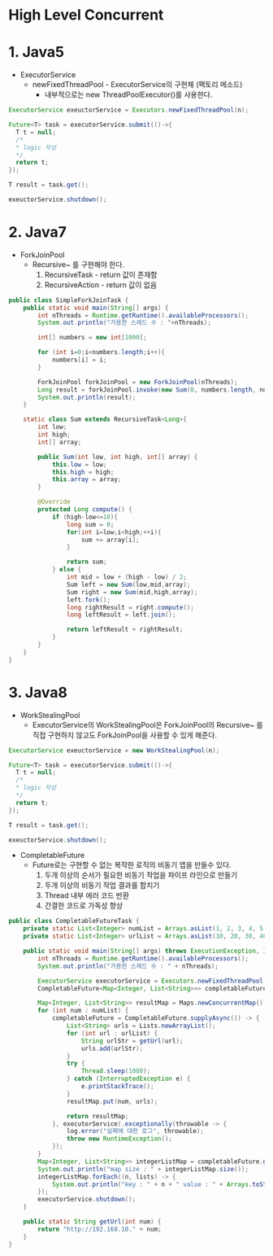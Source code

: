 # High Level Concurrent

# 1. Java5

* ExecutorService
  * newFixedThreadPool - ExecutorService의 구현체 (팩토리 메소드)
    * 내부적으로는 new ThreadPoolExecutor()를 사용한다.

~~~java
ExecutorService exeuctorService = Executors.newFixedThreadPool(n);

Future<T> task = executorService.submit(()->{
  T t = null;
  /*
  * logic 작성
  */
  return t;
});

T result = task.get();

exeuctorService.shutdown();
~~~

# 2. Java7
* ForkJoinPool
    * Recursive~ 를 구현해야 한다.
      1. RecursiveTask - return 값이 존재함
      2. RecursiveAction - return 값이 없음

~~~java
public class SimpleForkJoinTask {
    public static void main(String[] args) {
        int nThreads = Runtime.getRuntime().availableProcessors();
        System.out.println("가용한 스레드 수 : "+nThreads);

        int[] numbers = new int[1000];

        for (int i=0;i<numbers.length;i++){
            numbers[i] = i;
        }

        ForkJoinPool forkJoinPool = new ForkJoinPool(nThreads);
        Long result = forkJoinPool.invoke(new Sum(0, numbers.length, numbers));
        System.out.println(result);
    }

    static class Sum extends RecursiveTask<Long>{
        int low;
        int high;
        int[] array;

        public Sum(int low, int high, int[] array) {
            this.low = low;
            this.high = high;
            this.array = array;
        }

        @Override
        protected Long compute() {
            if (high-low<=10){
                long sum = 0;
                for(int i=low;i<high;++i){
                    sum += array[i];
                }

                return sum;
            } else {
                int mid = low + (high - low) / 2;
                Sum left = new Sum(low,mid,array);
                Sum right = new Sum(mid,high,array);
                left.fork();
                long rightResult = right.compute();
                long leftResult = left.join();

                return leftResult + rightResult;
            }
        }
    }
}

~~~


# 3. Java8

* WorkStealingPool
  * ExecutorService의 WorkStealingPool은 ForkJoinPool의 Recursive~ 를 직접 구현하지 않고도 ForkJoinPool을 사용할 수 있게 해준다.
~~~java
ExecutorService exeuctorService = new WorkStealingPool(n);

Future<T> task = executorService.submit(()->{
  T t = null;
  /*
  * logic 작성
  */
  return t;
});

T result = task.get();

exeuctorService.shutdown();
~~~

* CompletableFuture
  * Future로는 구현할 수 없는 복작한 로직의 비동기 앱을 만들수 있다.
    1. 두개 이상의 순서가 필요한 비동기 작업을 파이프 라인으로 만들기
    2. 두개 이상의 비동기 작업 결과를 합치기
    3. Thread 내부 에러 코드 반환
    4. 간결한 코드로 가독성 향상

~~~java
public class CompletableFutureTask {
    private static List<Integer> numList = Arrays.asList(1, 2, 3, 4, 5, 6, 7, 8, 9, 10);
    private static List<Integer> urlList = Arrays.asList(10, 20, 30, 40, 50);

    public static void main(String[] args) throws ExecutionException, InterruptedException {
        int nThreads = Runtime.getRuntime().availableProcessors();
        System.out.println("가용한 스레드 수 : " + nThreads);

        ExecutorService executorService = Executors.newFixedThreadPool(2);
        CompletableFuture<Map<Integer, List<String>>> completableFuture = new CompletableFuture<>();

        Map<Integer, List<String>> resultMap = Maps.newConcurrentMap();
        for (int num : numList) {
            completableFuture = CompletableFuture.supplyAsync(() -> {
                List<String> urls = Lists.newArrayList();
                for (int url : urlList) {
                    String urlStr = getUrl(url);
                    urls.add(urlStr);
                }
                try {
                    Thread.sleep(1000);
                } catch (InterruptedException e) {
                    e.printStackTrace();
                }
                resultMap.put(num, urls);

                return resultMap;
            }, executorService).exceptionally(throwable -> {
                log.error("실패에 대한 로그", throwable);
                throw new RuntimeException();
            });
        }
        Map<Integer, List<String>> integerListMap = completableFuture.get();
        System.out.println("map size : " + integerListMap.size());
        integerListMap.forEach((n, lists) -> {
            System.out.println("key : " + n + " value : " + Arrays.toString(lists.toArray()));
        });
        executorService.shutdown();
    }

    public static String getUrl(int num) {
        return "http://192.168.10." + num;
    }
}
~~~